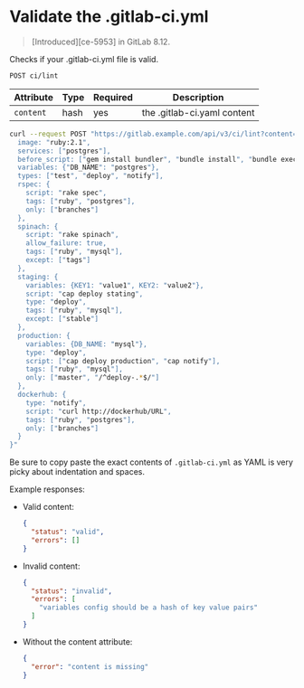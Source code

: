 # Validate the .gitlab-ci.yml

> [Introduced][ce-5953] in GitLab 8.12.

Checks if your .gitlab-ci.yml file is valid.

```
POST ci/lint
```

| Attribute  | Type    | Required | Description |
| ---------- | ------- | -------- | -------- |
| `content`  | hash    | yes      | the .gitlab-ci.yaml content|

```bash
curl --request POST "https://gitlab.example.com/api/v3/ci/lint?content={
  image: "ruby:2.1",
  services: ["postgres"],
  before_script: ["gem install bundler", "bundle install", "bundle exec rake db:create"],
  variables: {"DB_NAME": "postgres"},
  types: ["test", "deploy", "notify"],
  rspec: {
    script: "rake spec",
    tags: ["ruby", "postgres"],
    only: ["branches"]
  },
  spinach: {
    script: "rake spinach",
    allow_failure: true,
    tags: ["ruby", "mysql"],
    except: ["tags"]
  },
  staging: {
    variables: {KEY1: "value1", KEY2: "value2"},
    script: "cap deploy stating",
    type: "deploy",
    tags: ["ruby", "mysql"],
    except: ["stable"]
  },
  production: {
    variables: {DB_NAME: "mysql"},
    type: "deploy",
    script: ["cap deploy production", "cap notify"],
    tags: ["ruby", "mysql"],
    only: ["master", "/^deploy-.*$/"]
  },
  dockerhub: {
    type: "notify",
    script: "curl http://dockerhub/URL",
    tags: ["ruby", "postgres"],
    only: ["branches"]
  }
}"
```

Be sure to copy paste the exact contents of `.gitlab-ci.yml` as YAML is very picky about indentation and spaces.

Example responses:

* Valid content:

    ```json
    {
      "status": "valid",
      "errors": []
    }
    ```

* Invalid content:

    ```json
    {
      "status": "invalid",
      "errors": [
        "variables config should be a hash of key value pairs"
      ]
    }
    ```

* Without the content attribute:

    ```json
    {
      "error": "content is missing"
    }
    ```
